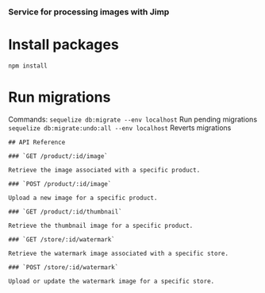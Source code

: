### Service for processing images with Jimp

# Install packages
  `npm install`

# Run migrations
Commands:
  `sequelize db:migrate --env localhost`                        Run pending migrations
  `sequelize db:migrate:undo:all --env localhost`               Reverts migrations
  
```
## API Reference

### `GET /product/:id/image`

Retrieve the image associated with a specific product.

### `POST /product/:id/image`

Upload a new image for a specific product.

### `GET /product/:id/thumbnail`

Retrieve the thumbnail image for a specific product.

### `GET /store/:id/watermark`

Retrieve the watermark image associated with a specific store.

### `POST /store/:id/watermark`

Upload or update the watermark image for a specific store.

